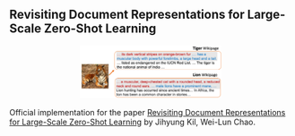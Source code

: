 ## Revisiting Document Representations for Large-Scale Zero-Shot Learning

<p align="center">
  <img src="./figs/zsl_app.png" width="50%" height="50%"></center>
</p>

Official implementation for the paper [Revisiting Document Representations for Large-Scale Zero-Shot Learning]() by Jihyung Kil, Wei-Lun Chao.
